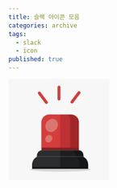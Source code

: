 ```yaml
---
title: 슬랙 아이콘 모음
categories: archive
tags:
  - slack
  - icon
published: true
---
```


<img src="/images/silen.png" width="200"/>

